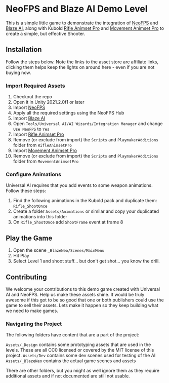 # NeoFPS and Blaze AI Demo Level

This is a simple little game to demonstrate the integration of [NeoFPS](https://assetstore.unity.com/packages/2d/gui/icons/pixel-cursors-109256?aid=1101l866w) and [Blaze AI](https://assetstore.unity.com/packages/tools/ai/blaze-ai-engine-194525?aid=1101l866w), along with Kubold [Rifle Animset Pro](https://assetstore.unity.com/packages/3d/animations/rifle-animset-pro-15098?aid=1101l866w) and [Movement Animset Pro](https://assetstore.unity.com/packages/3d/animations/movement-animset-pro-14047?aid=1101l866w) to create a simple, but effective Shooter. 

## Installation

Follow the steps below. Note the links to the asset store are affiliate links, clicking them helps keep the lights on around here - even if you are not buying now.

### Import Required Assets

1. Checkout the repo
2. Open it in Unity 2021.2.0f1 or later
3. Import [NeoFPS](https://assetstore.unity.com/packages/2d/gui/icons/pixel-cursors-109256?aid=1101l866w)
4. Apply all the required settings using the NeoFPS Hub
5. Import [Blaze AI](https://assetstore.unity.com/packages/tools/ai/blaze-ai-engine-194525?aid=1101l866w)
6. Open `Tools/Universal AI/AI Wizards/Integration Manager` and change `Use NeoFPS` to `Yes`
7. Import [Rifle Animset Pro](https://assetstore.unity.com/packages/3d/animations/rifle-animset-pro-15098?aid=1101l866w)
8. Remove (or exclude from import) the `Scripts` and `PlaymakerAdditions` folder from `RifleAnimsetPro`
9. Import [Movement Animset Pro](https://assetstore.unity.com/packages/3d/animations/movement-animset-pro-14047?aid=1101l866w)
10. Remove (or exclude from import) the `Scripts` and `PlaymakerAdditions` folder from `MovementAnimsetPro`

### Configure Animations

Universal AI requires that you add events to some weapon animations. Follow these steps:

1. Find the following animations in the Kubold pack and duplicate them: `Rifle_ShootOnce`
2. Create a folder `Assets/Animations` or similar and copy your duplicated animations into this folder
3. On `Rifle_ShootOnce` add `ShootFrame` event at frame 8

## Play the Game

1. Open the scene `_BlazeNeo/Scenes/MainMenu`
2. Hit Play 
3. Select Level 1 and shoot stuff... but don't get shot... you know the drill.

## Contributing

We welcome your contributions to this demo game created with Universal AI and NeoFPS. Help us make these assets shine. It would be truly awesome if this got to be so good that one or both publishers could use the game to sell their assets. Lets make it happen so they keep building what we need to make games.

### Navigating the Project

The following folders have content that are a part of the project:

`Assets/_Design` contains some prototyping assets that are used in the levels. These are all CC0 licensed or covered by the MIT license of this project.
`Assets/Dev` contains some dev scenes used for testing of the AI
`Assets/_BlazeNeo` contains the actual game scenes and assets

There are other folders, but you might as well ignore them as they require additional assets and if not documented are still not usable.
